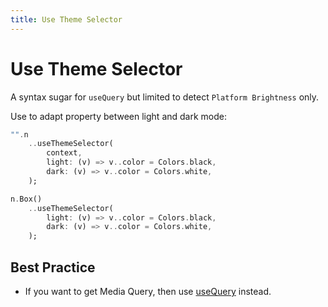 ```yaml
---
title: Use Theme Selector
---
```

# Use Theme Selector
A syntax sugar for `useQuery` but limited to detect `Platform Brightness` only.

Use to adapt property between light and dark mode:
```dart
"".n
    ..useThemeSelector(
        context,
        light: (v) => v..color = Colors.black,
        dark: (v) => v..color = Colors.white,
    );

n.Box()
    ..useThemeSelector(
        light: (v) => v..color = Colors.black,
        dark: (v) => v..color = Colors.white,
    );
```

## Best Practice
- If you want to get Media Query, then use [useQuery](/use-query) instead.

